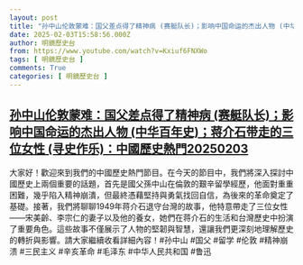 ```yaml
---
layout: post
title: "孙中山伦敦蒙难：国父差点得了精神病 (赛艇队长)；影响中国命运的杰出人物 (中华百年史)；蒋介石带走的三位女性 (寻史作乐)：中國歷史熱門20250203"
date: 2025-02-03T15:58:56.000Z
author: 明鏡歷史台
from: https://www.youtube.com/watch?v=Kxiuf6FNXWo
tags: [ 明鏡歷史台 ]
comments: True
categories: [ 明鏡歷史台 ]
---
```

<!--1738598336000-->
[孙中山伦敦蒙难：国父差点得了精神病 (赛艇队长)；影响中国命运的杰出人物 (中华百年史)；蒋介石带走的三位女性 (寻史作乐)：中國歷史熱門20250203](https://www.youtube.com/watch?v=Kxiuf6FNXWo)
------

<div>
大家好！歡迎來到我們的中國歷史熱門節目。在今天的節目中，我們將深入探討中國歷史上兩個重要的話題，首先是國父孫中山在倫敦的艱辛留學經歷，他面對重重困難，幾乎陷入精神崩潰，但最終憑藉堅持與勇氣找回自信，為後來的革命奠定了基礎。接著，我們將聊聊1949年蒋介石退守台灣的故事，他特意帶走了三位女性——宋美齡、李宗仁的妻子以及他的養女，她們在蒋介石的生活和台灣歷史中扮演了重要角色。這些故事不僅展示了人物的堅韌與智慧，還讓我們更深刻地理解歷史的轉折與影響。請大家繼續收看詳細內容！#孙中山 #国父 #留学 #伦敦 #精神崩溃 #三民主义 #辛亥革命 #毛泽东 #中华人民共和国 #鲁迅
</div>
